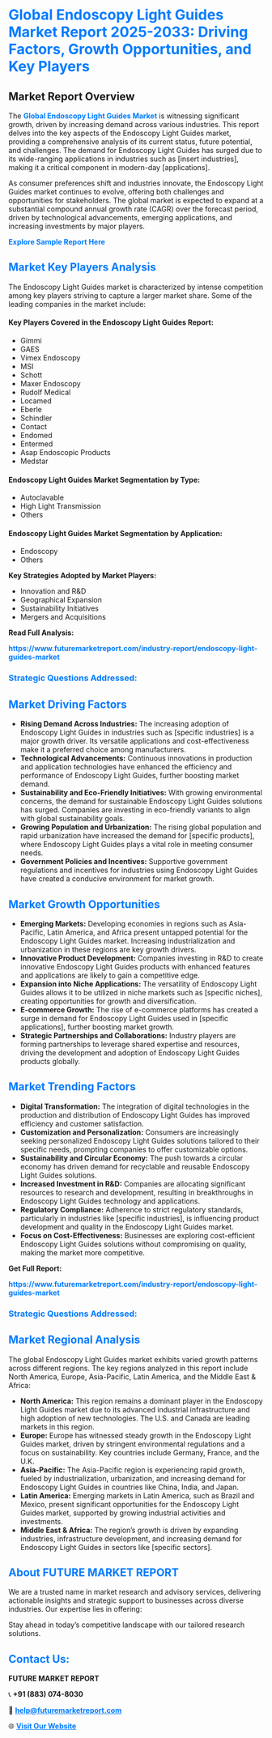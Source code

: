 <h1 style="color: #007BFF;">Global Endoscopy Light Guides Market Report 2025-2033: Driving Factors, Growth Opportunities, and Key Players</h1>

<section id="overview">
<h2>Market Report Overview</h2>
<p>The <a href="https://www.futuremarketreport.com/industry-report/endoscopy-light-guides-market" style="color: #007BFF; text-decoration: none;"><strong>Global Endoscopy Light Guides Market</strong></a> is witnessing significant growth, driven by increasing demand across various industries. This report delves into the key aspects of the Endoscopy Light Guides market, providing a comprehensive analysis of its current status, future potential, and challenges. The demand for Endoscopy Light Guides has surged due to its wide-ranging applications in industries such as [insert industries], making it a critical component in modern-day [applications].</p>
<p>As consumer preferences shift and industries innovate, the Endoscopy Light Guides market continues to evolve, offering both challenges and opportunities for stakeholders. The global market is expected to expand at a substantial compound annual growth rate (CAGR) over the forecast period, driven by technological advancements, emerging applications, and increasing investments by major players.</p>
</section>

<section id="overview">
<p><a href="https://www.futuremarketreport.com/request-sample/reportId=56534" style="color: #007BFF; text-decoration: none;"><strong>Explore Sample Report Here</strong></a></p>
</section>

<section id="key-players">
<h2 style="color: #007BFF;">Market Key Players Analysis</h2>
<p>The Endoscopy Light Guides market is characterized by intense competition among key players striving to capture a larger market share. Some of the leading companies in the market include:</p>
<h4>Key Players Covered in the Endoscopy Light Guides Report:</h4>
<ul><li>Gimmi</li><li>GAES</li><li>Vimex Endoscopy</li><li>MSI</li><li>Schott</li><li>Maxer Endoscopy</li><li>Rudolf Medical</li><li>Locamed</li><li>Eberle</li><li>Schindler</li><li>Contact</li><li>Endomed</li><li>Entermed</li><li>Asap Endoscopic Products</li><li>Medstar</li></ul>
<h4>Endoscopy Light Guides Market Segmentation by Type:</h4>
<ul><li>Autoclavable</li><li>High Light Transmission</li><li>Others</li></ul>

<h4>Endoscopy Light Guides Market Segmentation by Application:</h4>
<ul><li>Endoscopy</li><li>Others</li></ul>
<p><strong>Key Strategies Adopted by Market Players:</strong></p>
<ul>
<li>Innovation and R&D</li>
<li>Geographical Expansion</li>
<li>Sustainability Initiatives</li>
<li>Mergers and Acquisitions</li>
</ul>
</section>

<section>
<p><strong>Read Full Analysis: </strong></p><a href="https://www.futuremarketreport.com/industry-report/endoscopy-light-guides-market" style="color: #007BFF; text-decoration: none;"><strong>https://www.futuremarketreport.com/industry-report/endoscopy-light-guides-market</strong></a>
<h3 style="color: #007BFF;">Strategic Questions Addressed:</h3>
</section>

<section id="driving-factors">
<h2 style="color: #007BFF;">Market Driving Factors</h2>
<ul>
<li><strong>Rising Demand Across Industries:</strong> The increasing adoption of Endoscopy Light Guides in industries such as [specific industries] is a major growth driver. Its versatile applications and cost-effectiveness make it a preferred choice among manufacturers.</li>
<li><strong>Technological Advancements:</strong> Continuous innovations in production and application technologies have enhanced the efficiency and performance of Endoscopy Light Guides, further boosting market demand.</li>
<li><strong>Sustainability and Eco-Friendly Initiatives:</strong> With growing environmental concerns, the demand for sustainable Endoscopy Light Guides solutions has surged. Companies are investing in eco-friendly variants to align with global sustainability goals.</li>
<li><strong>Growing Population and Urbanization:</strong> The rising global population and rapid urbanization have increased the demand for [specific products], where Endoscopy Light Guides plays a vital role in meeting consumer needs.</li>
<li><strong>Government Policies and Incentives:</strong> Supportive government regulations and incentives for industries using Endoscopy Light Guides have created a conducive environment for market growth.</li>
</ul>
</section>

<section id="growth-opportunities">
<h2 style="color: #007BFF;">Market Growth Opportunities</h2>
<ul>
<li><strong>Emerging Markets:</strong> Developing economies in regions such as Asia-Pacific, Latin America, and Africa present untapped potential for the Endoscopy Light Guides market. Increasing industrialization and urbanization in these regions are key growth drivers.</li>
<li><strong>Innovative Product Development:</strong> Companies investing in R&D to create innovative Endoscopy Light Guides products with enhanced features and applications are likely to gain a competitive edge.</li>
<li><strong>Expansion into Niche Applications:</strong> The versatility of Endoscopy Light Guides allows it to be utilized in niche markets such as [specific niches], creating opportunities for growth and diversification.</li>
<li><strong>E-commerce Growth:</strong> The rise of e-commerce platforms has created a surge in demand for Endoscopy Light Guides used in [specific applications], further boosting market growth.</li>
<li><strong>Strategic Partnerships and Collaborations:</strong> Industry players are forming partnerships to leverage shared expertise and resources, driving the development and adoption of Endoscopy Light Guides products globally.</li>
</ul>
</section>

<section id="trending-factors">
<h2 style="color: #007BFF;">Market Trending Factors</h2>
<ul>
<li><strong>Digital Transformation:</strong> The integration of digital technologies in the production and distribution of Endoscopy Light Guides has improved efficiency and customer satisfaction.</li>
<li><strong>Customization and Personalization:</strong> Consumers are increasingly seeking personalized Endoscopy Light Guides solutions tailored to their specific needs, prompting companies to offer customizable options.</li>
<li><strong>Sustainability and Circular Economy:</strong> The push towards a circular economy has driven demand for recyclable and reusable Endoscopy Light Guides solutions.</li>
<li><strong>Increased Investment in R&D:</strong> Companies are allocating significant resources to research and development, resulting in breakthroughs in Endoscopy Light Guides technology and applications.</li>
<li><strong>Regulatory Compliance:</strong> Adherence to strict regulatory standards, particularly in industries like [specific industries], is influencing product development and quality in the Endoscopy Light Guides market.</li>
<li><strong>Focus on Cost-Effectiveness:</strong> Businesses are exploring cost-efficient Endoscopy Light Guides solutions without compromising on quality, making the market more competitive.</li>
</ul>
</section>

<section>
<p><strong>Get Full Report: </strong></p><a href="https://www.futuremarketreport.com/industry-report/endoscopy-light-guides-market" style="color: #007BFF; text-decoration: none;"><strong>https://www.futuremarketreport.com/industry-report/endoscopy-light-guides-market</strong></a>
<h3 style="color: #007BFF;">Strategic Questions Addressed:</h3>
</section>


<section id="regional-analysis">
<h2 style="color: #007BFF;">Market Regional Analysis</h2>
<p>The global Endoscopy Light Guides market exhibits varied growth patterns across different regions. The key regions analyzed in this report include North America, Europe, Asia-Pacific, Latin America, and the Middle East & Africa:</p>
<ul>
<li><strong>North America:</strong> This region remains a dominant player in the Endoscopy Light Guides market due to its advanced industrial infrastructure and high adoption of new technologies. The U.S. and Canada are leading markets in this region.</li>
<li><strong>Europe:</strong> Europe has witnessed steady growth in the Endoscopy Light Guides market, driven by stringent environmental regulations and a focus on sustainability. Key countries include Germany, France, and the U.K.</li>
<li><strong>Asia-Pacific:</strong> The Asia-Pacific region is experiencing rapid growth, fueled by industrialization, urbanization, and increasing demand for Endoscopy Light Guides in countries like China, India, and Japan.</li>
<li><strong>Latin America:</strong> Emerging markets in Latin America, such as Brazil and Mexico, present significant opportunities for the Endoscopy Light Guides market, supported by growing industrial activities and investments.</li>
<li><strong>Middle East & Africa:</strong> The region’s growth is driven by expanding industries, infrastructure development, and increasing demand for Endoscopy Light Guides in sectors like [specific sectors].</li>
</ul>
</section>

<footer>
<h2 style="color: #007BFF;">About FUTURE MARKET REPORT</h2>
<p>We are a trusted name in market research and advisory services, delivering actionable insights and strategic support to businesses across diverse industries. Our expertise lies in offering:</p>

<p>Stay ahead in today’s competitive landscape with our tailored research solutions.</p>

<h2 style="color: #007BFF;">Contact Us:</h2>
<p><strong>FUTURE MARKET REPORT</strong></p>
<p>📞 <strong>+91 (883) 074-8030</strong></p>
<p>📧 <strong><a href="mailto:help@futuremarketreport.com" style="color: #007BFF;">help@futuremarketreport.com</a></strong></p>
<p>🌐 <strong><a href="https://www.futuremarketreport.com/" style="color: #007BFF;">Visit Our Website</a></strong></p>
</footer>